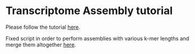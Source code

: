# Transcriptome Assembly tutorial

Please follow the tutorial [here](./docs/transcriptome_assembly.md).

Fixed script in order to perform assemblies with various k-mer lengths and merge them altogether [here](./scripts/oases_pipeline_modified.py).
